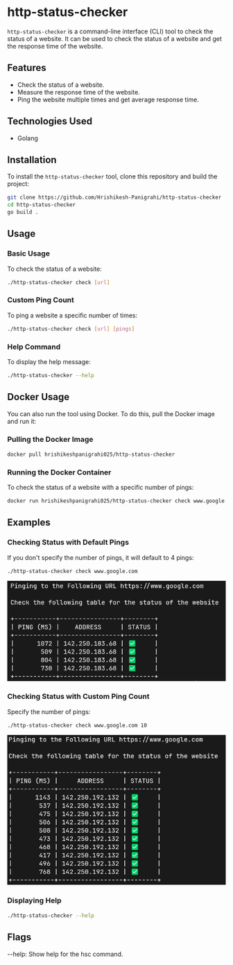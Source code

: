 # http-status-checker

`http-status-checker` is a command-line interface (CLI) tool to check the status of a website. It can be used to check the status of a website and get the response time of the website.

## Features

- Check the status of a website.
- Measure the response time of the website.
- Ping the website multiple times and get average response time.

## Technologies Used
- Golang

## Installation

To install the `http-status-checker` tool, clone this repository and build the project:

```sh
git clone https://github.com/Hrishikesh-Panigrahi/http-status-checker
cd http-status-checker
go build .
```

## Usage

### Basic Usage

To check the status of a website:

```sh
./http-status-checker check [url]
```

### Custom Ping Count

To ping a website a specific number of times:

```sh
./http-status-checker check [url] [pings]
```

### Help Command

To display the help message:

```sh
./http-status-checker --help
```

## Docker Usage

You can also run the tool using Docker. To do this, pull the Docker image and run it:

### Pulling the Docker Image

```sh
docker pull hrishikeshpanigrahi025/http-status-checker
```

### Running the Docker Container

To check the status of a website with a specific number of pings:

```sh
docker run hrishikeshpanigrahi025/http-status-checker check www.google.com 2
```

## Examples

### Checking Status with Default Pings

If you don't specify the number of pings, it will default to 4 pings:

```sh
./http-status-checker check www.google.com
```
![Ping Example](static/Example.png)

### Checking Status with Custom Ping Count

Specify the number of pings:

```sh
./http-status-checker check www.google.com 10
```
![Ping Example](static/pingExample.png)

### Displaying Help

```sh
./http-status-checker --help
```

## Flags

--help: Show help for the hsc command.
